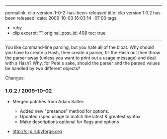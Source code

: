 ----- 
permalink: clip-version-1-0-2-has-been-released
title: clip version 1.0.2 has been released!
date: 2009-10-03 16:03:14 -07:00
tags:
- ruby
- clip
excerpt: ""
original_post_id: 408
toc: true
-----
You like command-line parsing, but you hate all of the bloat. Why
should you have to create a Hash, then create a parser, fill the Hash
out then throw the parser away (unless you want to print out a usage
message) and deal with a Hash? Why, for Pete's sake, should the parser
and the parsed values be handled by two different objects?

Changes:

### 1.0.2 / 2009-10-02

* Merged patches from Adam Salter:
  * Added new "presence" method for options.
  * Updated rspec usage to match the latest & greatest syntax
  * Make descriptions optional for flags and options

* <http://clip.rubyforge.org>
